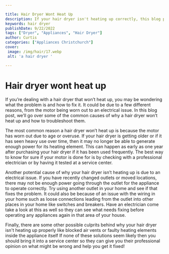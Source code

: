 ```yaml
---

title: Hair Dryer Wont Heat Up
description: If your hair dryer isn't heating up correctly, this blog post will discuss the common causes and how to troubleshoot them. Read on to find out more!
keywords: hair dryer
publishDate: 9/22/2022
tags: ["Dryer", "Appliances", "Hair Dryer"]
author: Curtis
categories: ["Appliances Christchurch"]
cover: 
 image: /img/hair/17.webp
 alt: 'a hair dryer '

---
```


# Hair dryer wont heat up

If you’re dealing with a hair dryer that won’t heat up, you may be wondering what the problem is and how to fix it. It could be due to a few different reasons, from the motor being worn out to an electrical issue. In this blog post, we’ll go over some of the common causes of why a hair dryer won’t heat up and how to troubleshoot them. 

The most common reason a hair dryer won’t heat up is because the motor has worn out due to age or overuse. If your hair dryer is getting older or if it has seen heavy use over time, then it may no longer be able to generate enough power for its heating element. This can happen as early as one year after purchasing your hair dryer if it has been used frequently. The best way to know for sure if your motor is done for is by checking with a professional electrician or by having it tested at a service center. 

Another potential cause of why your hair dryer isn’t heating up is due to an electrical issue. If you have recently changed outlets or moved locations, there may not be enough power going through the outlet for the appliance to operate correctly. Try using another outlet in your home and see if that fixes the problem. It could also be because of an issue with the wiring in your home such as loose connections leading from the outlet into other places in your home like switches and breakers. Have an electrician come take a look at this as well so they can see what needs fixing before operating any appliances again in that area of your house. 

Finally, there are some other possible culprits behind why your hair dryer isn't heating up properly like blocked air vents or faulty heating elements inside the appliance itself If none of these solutions seem likely then you should bring it into a service center so they can give you their professional opinion on what might be wrong and help you get it fixed!